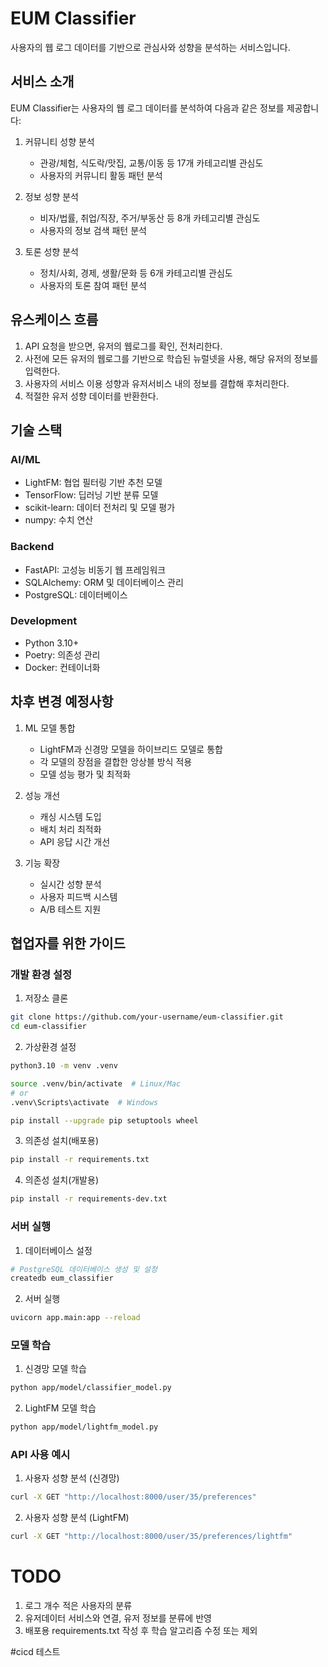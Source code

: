 # EUM Classifier

사용자의 웹 로그 데이터를 기반으로 관심사와 성향을 분석하는 서비스입니다.

## 서비스 소개

EUM Classifier는 사용자의 웹 로그 데이터를 분석하여 다음과 같은 정보를 제공합니다:

1. 커뮤니티 성향 분석
   - 관광/체험, 식도락/맛집, 교통/이동 등 17개 카테고리별 관심도
   - 사용자의 커뮤니티 활동 패턴 분석

2. 정보 성향 분석
   - 비자/법률, 취업/직장, 주거/부동산 등 8개 카테고리별 관심도
   - 사용자의 정보 검색 패턴 분석

3. 토론 성향 분석
   - 정치/사회, 경제, 생활/문화 등 6개 카테고리별 관심도
   - 사용자의 토론 참여 패턴 분석

## 유스케이스 흐름

1. API 요청을 받으면, 유저의 웹로그를 확인, 전처리한다.
2. 사전에 모든 유저의 웹로그를 기반으로 학습된 뉴럴넷을 사용, 해당 유저의 정보를 입력한다.
3. 사용자의 서비스 이용 성향과 유저서비스 내의 정보를 결합해 후처리한다.
4. 적절한 유저 성향 데이터를 반환한다.

## 기술 스택

### AI/ML
- LightFM: 협업 필터링 기반 추천 모델
- TensorFlow: 딥러닝 기반 분류 모델
- scikit-learn: 데이터 전처리 및 모델 평가
- numpy: 수치 연산

### Backend
- FastAPI: 고성능 비동기 웹 프레임워크
- SQLAlchemy: ORM 및 데이터베이스 관리
- PostgreSQL: 데이터베이스

### Development
- Python 3.10+
- Poetry: 의존성 관리
- Docker: 컨테이너화

## 차후 변경 예정사항

1. ML 모델 통합
   - LightFM과 신경망 모델을 하이브리드 모델로 통합
   - 각 모델의 장점을 결합한 앙상블 방식 적용
   - 모델 성능 평가 및 최적화

2. 성능 개선
   - 캐싱 시스템 도입
   - 배치 처리 최적화
   - API 응답 시간 개선

3. 기능 확장
   - 실시간 성향 분석
   - 사용자 피드백 시스템
   - A/B 테스트 지원

## 협업자를 위한 가이드

### 개발 환경 설정

1. 저장소 클론
```bash
git clone https://github.com/your-username/eum-classifier.git
cd eum-classifier
```

2. 가상환경 설정
```bash
python3.10 -m venv .venv

source .venv/bin/activate  # Linux/Mac
# or
.venv\Scripts\activate  # Windows

pip install --upgrade pip setuptools wheel
```

3. 의존성 설치(배포용)
```bash
pip install -r requirements.txt
```

4. 의존성 설치(개발용)
```bash
pip install -r requirements-dev.txt
```

### 서버 실행

1. 데이터베이스 설정
```bash
# PostgreSQL 데이터베이스 생성 및 설정
createdb eum_classifier
```

2. 서버 실행
```bash
uvicorn app.main:app --reload
```

### 모델 학습

1. 신경망 모델 학습
```bash
python app/model/classifier_model.py
```

2. LightFM 모델 학습
```bash
python app/model/lightfm_model.py
```

### API 사용 예시

1. 사용자 성향 분석 (신경망)
```bash
curl -X GET "http://localhost:8000/user/35/preferences"
```

2. 사용자 성향 분석 (LightFM)
```bash
curl -X GET "http://localhost:8000/user/35/preferences/lightfm"
```

# TODO

1. 로그 개수 적은 사용자의 분류
2. 유저데이터 서비스와 연결, 유저 정보를 분류에 반영
3. 배포용 requirements.txt 작성 후 학습 알고리즘 수정 또는 제외

#cicd 테스트
